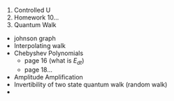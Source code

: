 1. Controlled U
2. Homework 10...
3. Quantum Walk
  - johnson graph
  - Interpolating walk
  - Chebyshev Polynomials
    - page 16 (what is $E_{dt}$)
    - page 18...
  - Amplitude Amplification
  - Invertibility of two state quantum walk (random walk)
  - 
